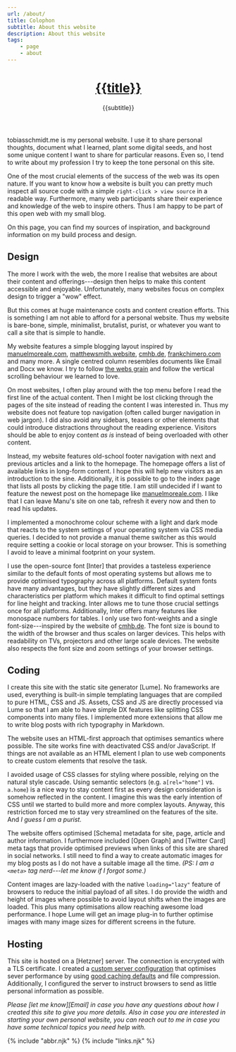 ```yaml
---
url: /about/
title: Colophon
subtitle: About this website
description: About this website
tags:
    - page
    - about
---
```


<header>

# [{{title}}](/)

{{subtitle}}

</header>

<section>

tobiasschmidt.me is my personal website. I use it to share personal thoughts, document what I learned, plant some digital seeds, and host some unique content I want to share for particular reasons. Even so, I tend to write about my profession I try to keep the tone personal on this site.

One of the most crucial elements of the success of the web was its open nature. If you want to know how a website is built you can pretty much inspect all source code with a simple `right-click > view source` in a readable way. Furthermore, many web participants share their experience and knowledge of the web to inspire others. Thus I am happy to be part of this open web with my small blog.

On this page, you can find my sources of inspiration, and background information on my build process and design.

</section>

<section>

## Design

The more I work with the web, the more I realise that websites are about their content and offerings---design then helps to make this content accessible and enjoyable. Unfortunately, many websites focus on complex design to trigger a "wow" effect.

But this comes at huge maintenance costs and content creation efforts. This is something I am not able to afford for a personal website. Thus my website is bare-bone, simple, minimalist, brutalist, purist, or whatever you want to call a site that is simple to handle.

My website features a simple blogging layout inspired by [manuelmoreale.com](https://manuelmoreale.com/), [matthewsmith.website](https://matthewsmith.website/), [cmhb.de](https://cmhb.de/), [frankchimero.com](https://frankchimero.com/) and many more. A single centred column resembles documents like Email and Docx we know. I try to follow [the webs grain](https://frankchimero.com/blog/2015/the-webs-grain/) and follow the vertical scrolling behaviour we learned to love.

On most websites, I often play around with the top menu before I read the first line of the actual content. Then I might be lost clicking through the pages of the site instead of reading the content I was interested in. Thus my website does not feature top navigation (often called burger navigation in web jargon). I did also avoid any sidebars, teasers or other elements that could introduce distractions throughout the reading experience. Visitors should be able to enjoy content _as is_ instead of being overloaded with other content.

Instead, my website features old-school footer navigation with next and previous articles and a link to the homepage. The homepage offers a list of available links in long-form content. I hope this will help new visitors as an introduction to the sine.  Additionally, it is possible to go to the index page that lists all posts by clicking the page title. I am still undecided if I want to feature the newest post on the homepage like [manuelmoreale.com](https://manuelmoreale.com/). I like that I can leave Manu's site on one tab, refresh it every now and then to read his updates.

I implemented a monochrome colour scheme with a light and dark mode that reacts to the system settings of your operating system via CSS media queries. I decided to not provide a manual theme switcher as this would require setting a cookie or local storage on your browser. This is something I avoid to leave a minimal footprint on your system.

I use the open-source font [Inter] that provides a tasteless experience similar to the default fonts of most operating systems but allows me to provide optimised typography across all platforms. Default system fonts have many advantages, but they have slightly different sizes and characteristics per platform which makes it difficult to find optimal settings for line height and tracking. Inter allows me to tune those crucial settings once for all platforms. Additionally, Inter offers many features like monospace numbers for tables. I only use two font-weights and a single font-size---inspired by the website of [cmhb.de](https://cmhb.de/). The font size is bound to the width of the browser and thus scales on larger devices. This helps with readability on TVs, projectors and other large scale devices. The website also respects the font size and zoom settings of your browser settings.

</section><section>

## Coding

I create this site with the static site generator [Lume]. No frameworks are used, everything is built-in simple templating languages that are compiled to pure HTML, CSS and JS. Assets, CSS and JS are directly processed via Lume so that I am able to have simple DX features like splitting CSS components into many files. I implemented more extensions that allow me to write blog posts with rich typography in Markdown.

The website uses an HTML-first approach that optimises semantics where possible. The site works fine with deactivated CSS and/or JavaScript. If things are not available as an HTML element I plan to use web components to create custom elements that resolve the task.

I avoided usage of CSS classes for styling where possible, relying on the natural style cascade. Using semantic selectors (e.g. `a[rel="home"]` vs. `a.home`) is a nice way to stay content first as every design consideration is somehow reflected in the content. I imagine this was the early intention of CSS until we started to build more and more complex layouts. Anyway, this restriction forced me to stay very streamlined on the features of the site. And _I guess I am a purist._

The website offers optimised [Schema] metadata for site, page, article and author information. I furthermore included [Open Graph] and [Twitter Card] meta tags that provide optimised previews when links of this site are shared in social networks. I still need to find a way to create automatic images for my blog posts as I do not have a suitable image all the time. _(PS: I am a `<meta>` tag nerd---let me know if I forgot some.)_

Content images are lazy-loaded with the native `loading="lazy"` feature of browsers to reduce the initial payload of all sites. I do provide the width and height of images where possible to avoid layout shifts when the images are loaded. This plus many optimisations allow reaching awesome load performance. I hope Lume will get an image plug-in to further optimise images with many image sizes for different screens in the future.
</section><section>

## Hosting

This site is hosted on a [Hetzner] server. The connection is encrypted with a TLS certificate. I created a [custom server configuration](/server/) that optimises sever performance by using [good caching defaults](https://web.dev/love-your-cache/) and file compression. Additionally, I configured the server to instruct browsers to send as little personal information as possible.

</section>

<footer>

_Please [let me know][Email] in case you have any questions about how I created this site to give you more details. Also in case you are interested in starting your own personal website, you can reach out to me in case you have some technical topics you need help with._

</footer>

{% include "abbr.njk" %}
{% include "links.njk" %}

